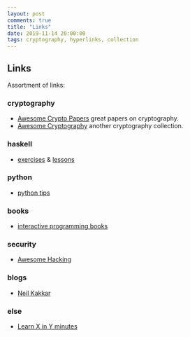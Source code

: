 ```yaml
---
layout: post
comments: true
title: "Links"
date: 2019-11-14 20:00:00
tags: cryptography, hyperlinks, collection 
---
```



<!--more-->
## Links

Assortment of links:

### cryptography 

- [Awesome Crypto Papers](https://www.github.com/pFarb/awesome-crypto-papers) great papers on cryptography.
- [Awesome Cryptography](https://www.github.com/sobolevn/awesome-cryptography) another cryptography collection.


### haskell

- [exercises](https://github.com/raviksharma/bartosz-basics-of-haskell) & [lessons](https://www.schoolofhaskell.com/user/bartosz/basics-of-haskell)
### python

- [python tips](https://book.pythontips.com/)
### books

- [interactive programming books](https://runestone.academy/runestone/books/)


### security
- [Awesome Hacking](https://github.com/Hack-with-Github/Awesome-Hacking)

### blogs
- [Neil Kakkar](https://neilkakkar.com/blog/)

### else
- [Learn X in Y minutes](https://learnxinyminutes.com/)


